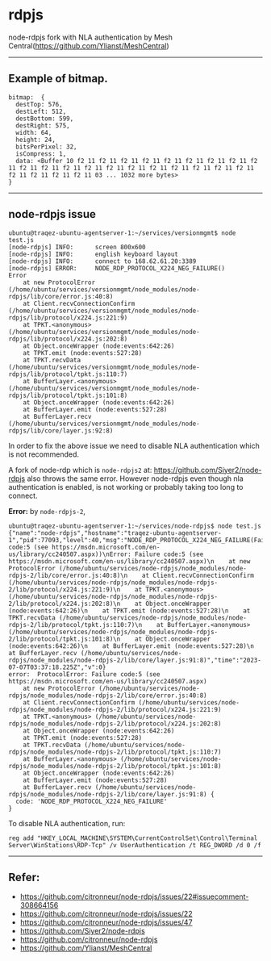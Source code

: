 # rdpjs
node-rdpjs fork with NLA authentication by Mesh Central(https://github.com/Ylianst/MeshCentral)

----
## Example of bitmap.
```
bitmap:  {
  destTop: 576,
  destLeft: 512,
  destBottom: 599,
  destRight: 575,
  width: 64,
  height: 24,
  bitsPerPixel: 32,
  isCompress: 1,
  data: <Buffer 10 f2 11 f2 11 f2 11 f2 11 f2 11 f2 11 f2 11 f2 11 f2 11 f2 11 f2 11 f2 11 f2 11 f2 11 f2 11 f2 11 f2 11 f2 11 f2 11 f2 11 f2 11 f2 11 f2 11 f2 11 03 ... 1032 more bytes>
}
```

-----
## node-rdpjs issue
```
ubuntu@traqez-ubuntu-agentserver-1:~/services/versionmgmt$ node test.js 
[node-rdpjs] INFO:      screen 800x600
[node-rdpjs] INFO:      english keyboard layout
[node-rdpjs] INFO:      connect to 168.62.61.20:3389
[node-rdpjs] ERROR:     NODE_RDP_PROTOCOL_X224_NEG_FAILURE()
Error
    at new ProtocolError (/home/ubuntu/services/versionmgmt/node_modules/node-rdpjs/lib/core/error.js:40:8)
    at Client.recvConnectionConfirm (/home/ubuntu/services/versionmgmt/node_modules/node-rdpjs/lib/protocol/x224.js:221:9)
    at TPKT.<anonymous> (/home/ubuntu/services/versionmgmt/node_modules/node-rdpjs/lib/protocol/x224.js:202:8)
    at Object.onceWrapper (node:events:642:26)
    at TPKT.emit (node:events:527:28)
    at TPKT.recvData (/home/ubuntu/services/versionmgmt/node_modules/node-rdpjs/lib/protocol/tpkt.js:110:7)
    at BufferLayer.<anonymous> (/home/ubuntu/services/versionmgmt/node_modules/node-rdpjs/lib/protocol/tpkt.js:101:8)
    at Object.onceWrapper (node:events:642:26)
    at BufferLayer.emit (node:events:527:28)
    at BufferLayer.recv (/home/ubuntu/services/versionmgmt/node_modules/node-rdpjs/lib/core/layer.js:92:8)
```
In order to fix the above issue we need to disable NLA authentication which is not recommended. 

A fork of node-rdp which is `node-rdpjs2` at: https://github.com/Siyer2/node-rdpjs also throws the same error. However node-rdpjs even though nla authentication is enabled, is not working or probably taking too long to connect.

**Error:** by `node-rdpjs-2`,
```
ubuntu@traqez-ubuntu-agentserver-1:~/services/node-rdpjs$ node test.js 
{"name":"node-rdpjs","hostname":"traqez-ubuntu-agentserver-1","pid":77093,"level":40,"msg":"NODE_RDP_PROTOCOL_X224_NEG_FAILURE(Failure code:5 (see https://msdn.microsoft.com/en-us/library/cc240507.aspx))\nError: Failure code:5 (see https://msdn.microsoft.com/en-us/library/cc240507.aspx)\n    at new ProtocolError (/home/ubuntu/services/node-rdpjs/node_modules/node-rdpjs-2/lib/core/error.js:40:8)\n    at Client.recvConnectionConfirm (/home/ubuntu/services/node-rdpjs/node_modules/node-rdpjs-2/lib/protocol/x224.js:221:9)\n    at TPKT.<anonymous> (/home/ubuntu/services/node-rdpjs/node_modules/node-rdpjs-2/lib/protocol/x224.js:202:8)\n    at Object.onceWrapper (node:events:642:26)\n    at TPKT.emit (node:events:527:28)\n    at TPKT.recvData (/home/ubuntu/services/node-rdpjs/node_modules/node-rdpjs-2/lib/protocol/tpkt.js:110:7)\n    at BufferLayer.<anonymous> (/home/ubuntu/services/node-rdpjs/node_modules/node-rdpjs-2/lib/protocol/tpkt.js:101:8)\n    at Object.onceWrapper (node:events:642:26)\n    at BufferLayer.emit (node:events:527:28)\n    at BufferLayer.recv (/home/ubuntu/services/node-rdpjs/node_modules/node-rdpjs-2/lib/core/layer.js:91:8)","time":"2023-07-07T03:37:18.225Z","v":0}
error:  ProtocolError: Failure code:5 (see https://msdn.microsoft.com/en-us/library/cc240507.aspx)
    at new ProtocolError (/home/ubuntu/services/node-rdpjs/node_modules/node-rdpjs-2/lib/core/error.js:40:8)
    at Client.recvConnectionConfirm (/home/ubuntu/services/node-rdpjs/node_modules/node-rdpjs-2/lib/protocol/x224.js:221:9)
    at TPKT.<anonymous> (/home/ubuntu/services/node-rdpjs/node_modules/node-rdpjs-2/lib/protocol/x224.js:202:8)
    at Object.onceWrapper (node:events:642:26)
    at TPKT.emit (node:events:527:28)
    at TPKT.recvData (/home/ubuntu/services/node-rdpjs/node_modules/node-rdpjs-2/lib/protocol/tpkt.js:110:7)
    at BufferLayer.<anonymous> (/home/ubuntu/services/node-rdpjs/node_modules/node-rdpjs-2/lib/protocol/tpkt.js:101:8)
    at Object.onceWrapper (node:events:642:26)
    at BufferLayer.emit (node:events:527:28)
    at BufferLayer.recv (/home/ubuntu/services/node-rdpjs/node_modules/node-rdpjs-2/lib/core/layer.js:91:8) {
  code: 'NODE_RDP_PROTOCOL_X224_NEG_FAILURE'
}
```

To disable NLA authentication, run:
```
reg add "HKEY_LOCAL_MACHINE\SYSTEM\CurrentControlSet\Control\Terminal Server\WinStations\RDP-Tcp" /v UserAuthentication /t REG_DWORD /d 0 /f
```
------
## Refer: 
- https://github.com/citronneur/node-rdpjs/issues/22#issuecomment-308664156
- https://github.com/citronneur/node-rdpjs/issues/22
- https://github.com/citronneur/node-rdpjs/issues/47
- https://github.com/Siyer2/node-rdpjs
- https://github.com/citronneur/node-rdpjs
- https://github.com/Ylianst/MeshCentral



